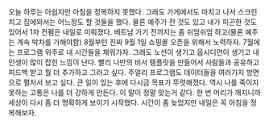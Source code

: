 오늘 하루는 아쉽지만 아침을 정복하지 못했다. 그래도 가게에서도 마치고 나서 스크린 치고 집에와서는 어느정도 할 것들을 했다. 물론 예주가 잔 것도 있고 내가 피곤한 것도 있어서 1차 컨펌은 내일로 미뤄졌다. 베트남 가기 전까지는 좀 쉬엄쉬엄 하고(물론 예주는 계속 박차를 가해야함) 8월부턴 진짜 9월 1일 쇼핑몰 오픈을 위해서 노력하자. 7월에는 프로그램 위주로 내 시간들을 채워가자. 그래도 노션이 생기고 옵시디언이 생기고 내 인생이 많이 잡힌 느낌이 난다. 빨리 나만의 비서 템플릿을 만들어서 사람들과 공유하고 피드백 받고 뭘 더 추가하고 그러고 싶다. 주얼리 프로그램도 데이터들을 여러가지 방면으로 펼처서 보고 싶다. 큰 일이 있는 후에 다시금 목표가 뚜렷해졌다. 역시 나를 죽이지 못하는 고통은 나를 더 강하게 만든다. 이 말이 정말 맞는거 같다. 한 번 머리가 깨지니까 세상이 다시 좀 더 명확하게 보이기 시작했다. 시간이 좀 늦었지만 내일은 꼭 아침을 정복해보자.